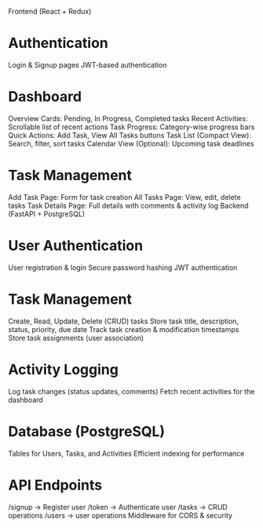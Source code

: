 
Frontend (React + Redux)


Authentication
============================================
Login & Signup pages
JWT-based authentication


Dashboard
=====================================================
Overview Cards: Pending, In Progress, Completed tasks
Recent Activities: Scrollable list of recent actions
Task Progress: Category-wise progress bars
Quick Actions: Add Task, View All Tasks buttons
Task List (Compact View): Search, filter, sort tasks
Calendar View (Optional): Upcoming task deadlines

Task Management
===========================================================
Add Task Page: Form for task creation
All Tasks Page: View, edit, delete tasks
Task Details Page: Full details with comments & activity log
Backend (FastAPI + PostgreSQL)


User Authentication
================================================================
User registration & login
Secure password hashing
JWT authentication


Task Management
===================================================================
Create, Read, Update, Delete (CRUD) tasks
Store task title, description, status, priority, due date
Track task creation & modification timestamps
Store task assignments (user association)

Activity Logging
====================================================================
Log task changes (status updates, comments)
Fetch recent activities for the dashboard

Database (PostgreSQL)
============================================================
Tables for Users, Tasks, and Activities
Efficient indexing for performance

API Endpoints
===========================================
/signup → Register user
/token → Authenticate user
/tasks → CRUD operations
/users → user operations
Middleware for CORS & security